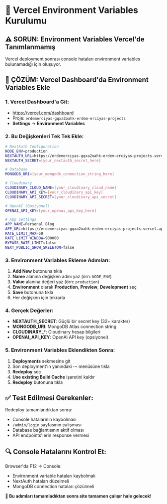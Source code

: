 # 🔑 Vercel Environment Variables Kurulumu

## ⚠️ SORUN: Environment Variables Vercel'de Tanımlanmamış

Vercel deployment sonrası console hataları environment variables bulunamadığı için oluşuyor.

## 🚀 **ÇÖZÜM: Vercel Dashboard'da Environment Variables Ekle**

### **1. Vercel Dashboard'a Git:**
- https://vercel.com/dashboard
- Proje: `erdemerciyas-gqxa2oahk-erdem-erciyas-projects`
- **Settings** → **Environment Variables**

### **2. Bu Değişkenleri Tek Tek Ekle:**

```bash
# NextAuth Configuration
NODE_ENV=production
NEXTAUTH_URL=https://erdemerciyas-gqxa2oahk-erdem-erciyas-projects.vercel.app
NEXTAUTH_SECRET=[your_nextauth_secret_here]

# Database
MONGODB_URI=[your_mongodb_connection_string_here]

# Cloudinary
CLOUDINARY_CLOUD_NAME=[your_cloudinary_cloud_name]
CLOUDINARY_API_KEY=[your_cloudinary_api_key]
CLOUDINARY_API_SECRET=[your_cloudinary_api_secret]

# OpenAI (Opsiyonel)
OPENAI_API_KEY=[your_openai_api_key_here]

# App Settings
APP_NAME=Personal Blog
APP_URL=https://erdemerciyas-gqxa2oahk-erdem-erciyas-projects.vercel.app
RATE_LIMIT_MAX=50
RATE_LIMIT_WINDOW=900000
BYPASS_RATE_LIMIT=false
NEXT_PUBLIC_SHOW_SKELETON=false
```

### **3. Environment Variables Ekleme Adımları:**

1. **Add New** butonuna tıkla
2. **Name** alanına değişken adını yaz (örn: `NODE_ENV`)
3. **Value** alanına değeri yaz (örn: `production`)
4. **Environment** olarak **Production**, **Preview**, **Development** seç
5. **Save** butonuna tıkla
6. Her değişken için tekrarla

### **4. Gerçek Değerler:**

- **NEXTAUTH_SECRET**: Güçlü bir secret key (32+ karakter)
- **MONGODB_URI**: MongoDB Atlas connection string
- **CLOUDINARY_***: Cloudinary hesap bilgileri
- **OPENAI_API_KEY**: OpenAI API key (opsiyonel)

### **5. Environment Variables Eklendikten Sonra:**

1. **Deployments** sekmesine git
2. Son deployment'ın yanındaki **⋯** menüsüne tıkla
3. **Redeploy** seç
4. **Use existing Build Cache** işaretini kaldır
5. **Redeploy** butonuna tıkla

## ✅ **Test Edilmesi Gerekenler:**

Redeploy tamamlandıktan sonra:
- Console hatalarının kaybolması
- `/admin/login` sayfasının çalışması
- Database bağlantısının aktif olması
- API endpoints'lerin response vermesi

## 🔍 **Console Hatalarını Kontrol Et:**

Browser'da F12 → Console:
- Environment variable hataları kaybolmalı
- NextAuth hataları düzelmeli
- MongoDB connection hataları çözülmeli

**🎯 Bu adımları tamamladıktan sonra site tamamen çalışır hale gelecek!**